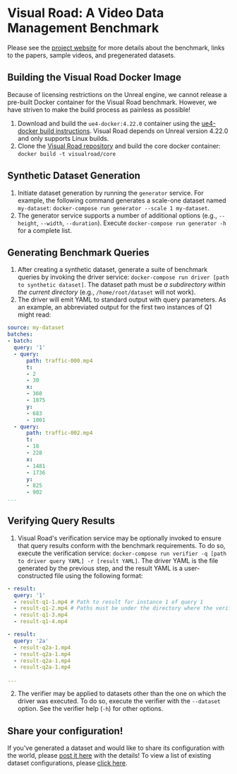 # Visual Road: A Video Data Management Benchmark

Please see the [project website](http://visualroad.uwdb.io) for more details about the benchmark, links to the papers, sample videos, and pregenerated datasets.

## Building the Visual Road Docker Image

Because of licensing restrictions on the Unreal engine, we cannot release a pre-built Docker container for the Visual Road benchmark.  However, we have striven to make the build process as painless as possible!

1. Download and build the `ue4-docker:4.22.0` container using the [ue4-docker build instructions](https://adamrehn.com/docs/ue4-docker/read-these-first/introduction-to-ue4-docker).  Visual Road depends on Unreal version 4.22.0 and only supports Linux builds.
2. Clone the [Visual Road repository](https://github.com/uwdb/visualroad) and build the core docker container: `docker build -t visualroad/core`

## Synthetic Dataset Generation

1. Initiate dataset generation by running the `generator` service.  For example, the following command generates a scale-one dataset named `my-dataset`: `docker-compose run generator --scale 1 my-dataset`.
2. The generator service supports a number of additional options (e.g., `--height`, `--width`, `--duration`).  Execute `docker-compose run generator -h` for a complete list.

## Generating Benchmark Queries

1. After creating a synthetic dataset, generate a suite of benchmark queries by invoking the driver service: `docker-compose run driver [path to synthetic dataset]`.  The dataset path must be _a subdirectory within the current directory_ (e.g., `/home/root/dataset` will not work).
2. The driver will emit YAML to standard output with query parameters.  As an example, an abbreviated output for the first two instances of Q1 might read:

```yml
source: my-dataset
batches:
- batch:
  query: '1'
  - query:
      path: traffic-000.mp4
      t:
      - 2
      - 30
      x:
      - 360
      - 1875
      y:
      - 683
      - 1001
  - query:
      path: traffic-002.mp4
      t:
      - 18
      - 228
      x:
      - 1481
      - 1736
      y:
      - 825
      - 902
...
```

## Verifying Query Results

1. Visual Road's verification service may be optionally invoked to ensure that query results conform with the benchmark requirements.  To do so, execute the verification service: `docker-compose run verifier -q [path to driver query YAML] -r [result YAML]`.  The driver YAML is the file generated by the previous step, and the result YAML is a user-constructed file using the following format:

```yml
- result:
  query: '1'
  - result-q1-1.mp4 # Path to result for instance 1 of query 1
  - result-q1-2.mp4 # Paths must be under the directory where the verifier is invoked
  - result-q1-3.mp4
  - result-q1-4.mp4

- result:
  query: '2a'
  - result-q2a-1.mp4
  - result-q2a-1.mp4
  - result-q2a-1.mp4
  - result-q2a-1.mp4

...  
```

2. The verifier may be applied to datasets other than the one on which the driver was executed.  To do so, execute the verifier with the `--dataset` option.  See the verifier help (`-h`) for other options.

## Share your configuration!

If you've generated a dataset and would like to share its configuration with the world, please [post it here](https://github.com/uwdb/visualroad/issues/new?labels=Benchmark+Configuration&template=benchmark-configuration.md) with the details!  To view a list of existing dataset configurations, please [click here](https://github.com/uwdb/visualroad/issues?q=label%3A%22Benchmark+Configuration%22).
